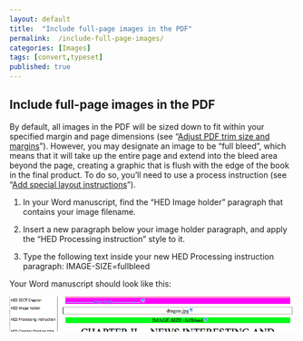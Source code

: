 ```yaml
---
layout: default
title:  "Include full-page images in the PDF"
permalink:  /include-full-page-images/
categories: [Images]
tags: [convert,typeset]
published: true
---
```


<section data-type="chapter" class="hsecchapter" data-hederis-type="hsecchapter" id="include-full-page-images" data-pi-attrs="id: include-full-page-images; data-tags: convert,typeset;" role="doc-chapter" data-tags="convert,typeset" data-author-name=" " data-book-title=" " title="Include full-page images in the PDF"><h1 data-hederis-type="hblkchaptitle" class="hblkchaptitle" id="p8o45CAij">Include full-page images in the PDF</h1><p class="hblkp" data-hederis-type="hblkp" id="pTbUFHUaX">By default, all images in the PDF will be sized down to fit within your specified margin and page dimensions (see &#8220;<a href="{% post_url 2020-08-05-33-AdjustPDFtrimsizeandmargins %}" data-hederis-type="hspana" id="p6qO7YvPf"><span class="Hyperlink" data-hederis-type="hspnspan" id="prkEjoPtB">Adjust PDF trim size and margins</span></a>&#8221;). However, you may designate an image to be &#8220;full bleed&#8221;, which means that it will take up the entire page and extend into the bleed area beyond the page, creating a graphic that is flush with the edge of the book in the final product. To do so, you&#8217;ll need to use a process instruction (see &#8220;<a href="{% post_url 2020-08-05-36-Addspeciallayoutinstructions %}" data-hederis-type="hspana" id="pkDjBkNFq"><span class="Hyperlink" data-hederis-type="hspnspan" id="p9qDFrRyd">Add special layout instructions</span></a>&#8221;).</p><ol class="hwprnumlist" data-hederis-type="hwprnumlist" id="pbdJ9jn5U"><li class="hblkoli" data-hederis-type="hblkoli" id="librLg0bA8"><p class="hblkoli" data-hederis-type="hblklip" id="p1iIn8EhR">In your Word manuscript, find the &#8220;HED Image holder&#8221; paragraph that contains your image filename.</p></li><li class="hblkoli" data-hederis-type="hblkoli" id="li0sGFfXcU"><p class="hblkoli" data-hederis-type="hblklip" id="ph4mm3MiG">Insert a new paragraph below your image holder paragraph, and apply the &#8220;HED Processing instruction&#8221; style to it.</p></li><li class="hblkoli" data-hederis-type="hblkoli" id="liiuduiq0P"><p class="hblkoli" data-hederis-type="hblklip" id="poJcH972k">Type the following text inside your new HED Processing instruction paragraph: IMAGE-SIZE=fullbleed</p></li></ol><p class="hblkp" data-hederis-type="hblkp" id="pNsd5XBCb">Your Word manuscript should look like this:</p><img data-hederis-type="hblkimg" class="hblkimg" id="p9FWlpvQn" src="/images/fullbleed_1.png" data-img-src="fullbleed_1.png"/></section>
